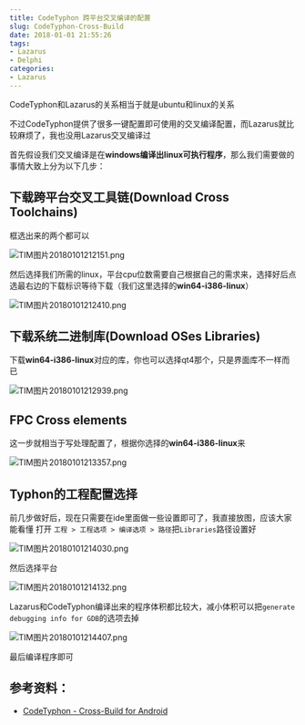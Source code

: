 ```yaml
---
title: CodeTyphon 跨平台交叉编译的配置
slug: CodeTyphon-Cross-Build
date: 2018-01-01 21:55:26
tags:
- Lazarus
- Delphi
categories:
- Lazarus
---
```


CodeTyphon和Lazarus的关系相当于就是ubuntu和linux的关系  

不过CodeTyphon提供了很多一键配置即可使用的交叉编译配置，而Lazarus就比较麻烦了，我也没用Lazarus交叉编译过  

首先假设我们交叉编译是在**windows编译出linux可执行程序**，那么我们需要做的事情大致上分为以下几步：
<!--more-->
## 下载跨平台交叉工具链(Download Cross Toolchains)

框选出来的两个都可以

![TIM图片20180101212151.png](https://i.loli.net/2018/01/01/5a4a3e4098508.png)


然后选择我们所需的linux，平台cpu位数需要自己根据自己的需求来，选择好后点选最右边的下载标识等待下载（我们这里选择的**win64-i386-linux**）

![TIM图片20180101212410.png](https://i.loli.net/2018/01/01/5a4a3e3f83041.png)

## 下载系统二进制库(Download OSes Libraries)

下载**win64-i386-linux**对应的库，你也可以选择qt4那个，只是界面库不一样而已

![TIM图片20180101212939.png](https://i.loli.net/2018/01/01/5a4a3e3f9f0f9.png)


## FPC Cross elements

这一步就相当于写处理配置了，根据你选择的**win64-i386-linux**来

![TIM图片20180101213357.png](https://i.loli.net/2018/01/01/5a4a3e40e8a7a.png)



## Typhon的工程配置选择

前几步做好后，现在只需要在ide里面做一些设置即可了，我直接放图，应该大家能看懂
打开 `工程 > 工程选项 > 编译选项 > 路径`把`Libraries`路径设置好

![TIM图片20180101214030.png](https://i.loli.net/2018/01/01/5a4a3e41f1894.png)


然后选择平台

![TIM图片20180101214132.png](https://i.loli.net/2018/01/01/5a4a3e412bc5e.png)


Lazarus和CodeTyphon编译出来的程序体积都比较大，减小体积可以把`generate debugging info for GDB`的选项去掉

![TIM图片20180101214407.png](https://i.loli.net/2018/01/01/5a4a3e41635f5.png)


最后编译程序即可

## 参考资料：  
- [CodeTyphon - Cross-Build for Android](http://www.pilotlogic.com/sitejoom/index.php/93-wiki/ct-tutorials/222-cross-build-for-android)
